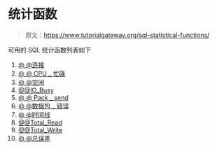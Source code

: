 # 统计函数

> 原文：<https://www.tutorialgateway.org/sql-statistical-functions/>

可用的 SQL 统计函数列表如下

1.  [@ @连接](https://www.tutorialgateway.org/sql-connections/)
2.  [@ @ CPU _ 忙碌](https://www.tutorialgateway.org/sql-cpu_busy/)
3.  [@ @空闲](https://www.tutorialgateway.org/sql-idle/)
4.  [@@IO_Busy](https://www.tutorialgateway.org/sql-io_busy/)
5.  [@ @ Pack _ send](https://www.tutorialgateway.org/sql-pack_sent/)
6.  [@ @数据包 _ 错误](https://www.tutorialgateway.org/sql-packet_errors/)
7.  [@ @时间线](https://www.tutorialgateway.org/sql-timeticks/)
8.  [@@Total_Read](https://www.tutorialgateway.org/sql-total_read/)
9.  [@@Total_Write](https://www.tutorialgateway.org/sql-total_write/)
10.  [@ @总误差](https://www.tutorialgateway.org/sql-total_errors/)